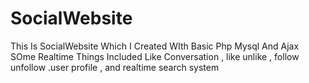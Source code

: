 # SocialWebsite

This Is SocialWebsite Which I Created WIth Basic Php Mysql And Ajax SOme Realtime Things Included Like Conversation , like unlike , follow unfollow .user profile , and realtime search system 

